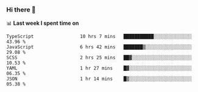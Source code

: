 ### Hi there 👋

<!--
**DBvc/DBvc** is a ✨ _special_ ✨ repository because its `README.md` (this file) appears on your GitHub profile.

Here are some ideas to get you started:

- 🔭 I’m currently working on ...
- 🌱 I’m currently learning ...
- 👯 I’m looking to collaborate on ...
- 🤔 I’m looking for help with ...
- 💬 Ask me about ...
- 📫 How to reach me: ...
- 😄 Pronouns: ...
- ⚡ Fun fact: ...
-->

📊 **Last week I spent time on**
<!--START_SECTION:waka-->

```text
TypeScript                 10 hrs 7 mins   ███████████░░░░░░░░░░░░░░   43.96 %
JavaScript                 6 hrs 42 mins   ███████▒░░░░░░░░░░░░░░░░░   29.08 %
SCSS                       2 hrs 25 mins   ██▓░░░░░░░░░░░░░░░░░░░░░░   10.53 %
YAML                       1 hr 27 mins    █▓░░░░░░░░░░░░░░░░░░░░░░░   06.35 %
JSON                       1 hr 14 mins    █▒░░░░░░░░░░░░░░░░░░░░░░░   05.38 %
```

<!--END_SECTION:waka-->
